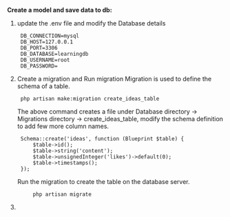 **Create a model and save data to db:**
1. update the .env file and modify the Database details
           
        DB_CONNECTION=mysql
        DB_HOST=127.0.0.1
        DB_PORT=3306
        DB_DATABASE=learningdb
        DB_USERNAME=root
        DB_PASSWORD=
2. Create a migration and Run migration
    Migration is used to define the schema of a table.
   
        php artisan make:migration create_ideas_table
    The above command creates a file under Database directory -> Migrations directory -> create_ideas_table, modify the schema definition to add few more column names.
   
        Schema::create('ideas', function (Blueprint $table) {
            $table->id();
            $table->string('content');
            $table->unsignedInteger('likes')->default(0);
            $table->timestamps();
        });
    Run the migration to create the table on the database server.
   
            php artisan migrate
   
4. 
   
    
